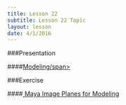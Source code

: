 ```yaml
---
title: Lesson 22
subtitle: Lesson 22 Topic
layout: lesson
date: 4/1/2016
---
```


###Presentation

####<a href="/3d-digital-art-and-design--oer/presentations/modeling.html"><span class="exercise-title">Modeling/span></a>

###Exercise

####<a href="/3d-digital-art-and-design--oer/exercises/maya-image-planes-for-modeling/maya-image-planes-for-modeling.html"><span class="exercise-title"> Maya Image Planes for Modeling</span></a>